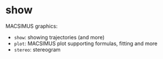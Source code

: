 # show

MACSIMUS graphics:

* `show`: showing trajectories (and more)
* `plot`: MACSIMUS plot supporting formulas, fitting and more
* `stereo`: stereogram
